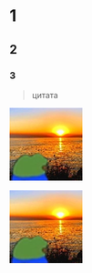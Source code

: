 # 1
## 2
### 3



> цитата

![Картинка](img/Life-4x.png)


[![Кликабельная картинка](img/Life-4x.png)](https://www.twitch.tv/)